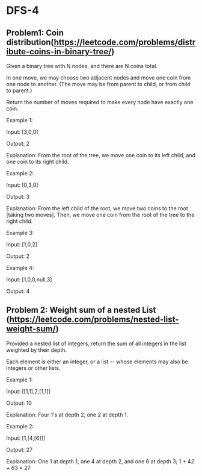 # DFS-4

## Problem1: Coin distribution(https://leetcode.com/problems/distribute-coins-in-binary-tree/)

Given a binary tree with N nodes, and there are N coins total.

In one move, we may choose two adjacent nodes and move one coin from one node to another.  (The move may be from parent to child, or from child to parent.)

Return the number of moves required to make every node have exactly one coin.

Example 1:

Input: [3,0,0]

Output: 2

Explanation: From the root of the tree, we move one coin to its left child, and one coin to its right child.

Example 2:

Input: [0,3,0]

Output: 3

Explanation: From the left child of the root, we move two coins to the root [taking two moves].  Then, we move one coin from the root of the tree to the right child.

Example 3:

Input: [1,0,2]

Output: 2

Example 4:

Input: [1,0,0,null,3]

Output: 4

## Problem 2: Weight sum of a nested List (https://leetcode.com/problems/nested-list-weight-sum/)

Provided a nested list of integers, return the sum of all integers in the list weighted by their depth.

Each element is either an integer, or a list -- whose elements may also be integers or other lists.

Example 1:

Input: [[1,1],2,[1,1]]

Output: 10

Explanation: Four 1's at depth 2, one 2 at depth 1.

Example 2:

Input: [1,[4,[6]]]

Output: 27

Explanation: One 1 at depth 1, one 4 at depth 2, and one 6 at depth 3; 1 + 4*2 + 6*3 = 27
